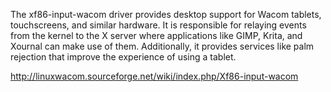 The xf86-input-wacom driver provides desktop support for Wacom tablets, touchscreens, and similar hardware. It is responsible for relaying events from the kernel to the X server where applications like GIMP, Krita, and Xournal can make use of them. Additionally, it provides services like palm rejection that improve the experience of using a tablet.

http://linuxwacom.sourceforge.net/wiki/index.php/Xf86-input-wacom
